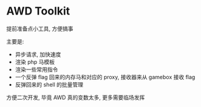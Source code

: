 # AWD Toolkit

提前准备点小工具, 方便搞事  

主要是:  
* 异步请求, 加快速度
* 渲染 php 马模板
* 渲染一些常用指令
* 一个反弹 flag 回来的内存马和对应的 proxy, 接收器来从 gamebox 接收 flag
* 反弹回来的 shell 的批量管理

方便二次开发, 毕竟 AWD 真的变数太多, 更多需要临场发挥